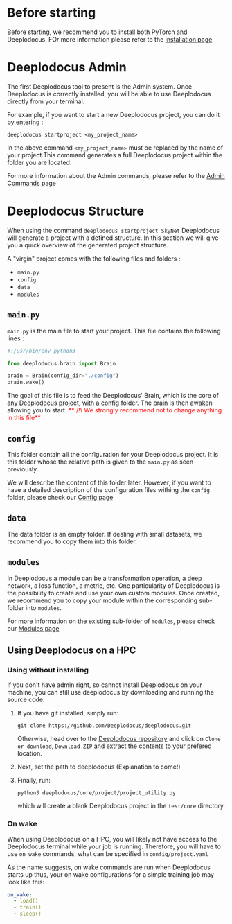 # Before starting

Before starting, we recommend you to install both PyTorch and Deeplodocus. FOr more information please refer to the [installation page](installation)

# Deeplodocus Admin

The first Deeplodocus tool to present is the Admin system. Once Deeplodocus is correctly installed, you will be able to use Deeplodocus directly from your terminal.

For example, if you want to start a new Deeplodocus project, you can do it by entering :

`deeplodocus startproject <my_project_name>`

In the above command `<my_project_name>` must be replaced by the name of your project.This command generates a full Deeplodocus project within the folder you are located.

For more information about the Admin commands, please refer to the [Admin Commands page](admin_commands)

# Deeplodocus Structure

When using the command `deeplodocus startproject SkyNet` Deeplodocus will generate a project with a defined structure. In this section we will give you a quick overview of the generated project structure.

A "virgin" project comes with the following files and folders :

- `main.py`
- `config`
- `data`
- `modules`

## `main.py`

`main.py` is the main file to start your project. This file contains the following lines :

```python
#!/usr/bin/env python3

from deeplodocus.brain import Brain

brain = Brain(config_dir="./config")
brain.wake()
```

The goal of this file is to feed the Deeplodocus' Brain, which is the core of any Deeplodocus project, with a config folder. The brain is then awaken allowing you to start.
<span style="color:red"> ** /!\ We strongly recommend not to change anything in this file**</sapn>


## `config`

This folder contain all the configuration for your Deeplodocus project. It is this folder whose the relative path is given to the `main.py` as seen previously.

We will describe the content of this folder later. However, if you want to have a detailed description of the configuration files withing the `config` folder, please check our [Config page](deeplodocus.org/master/en/config)

## `data`

The data folder is an empty folder.
If dealing with small datasets, we recommend you to copy them into this folder.

## `modules`

In Deeplodocus a module can be a transformation operation, a deep network, a loss function, a metric, etc.
One particularity of Deeplodocus is the possibility to create and use your own custom modules. Once created, we recommend you to copy your module within the corresponding sub-folder into `modules`.


For more information on the existing sub-folder of `modules`, please check our [Modules page](modules)

## Using Deeplodocus on a HPC


### Using without installing


If you don't have admin right, so cannot install Deeplodocus on your machine, you can still use deeplodocus by downloading and running the source code. 

1. If you have git installed, simply run: 

    ```text
    git clone https://github.com/Deeplodocus/deeplodocus.git
    ```

    Otherwise, head over to the [Deeplodocus repository](https://github.com/Deeplodocus/deeplodocus) and click on `Clone or download`, `Download ZIP` and extract the contents to your prefered location. 

2. Next, set the path to deeplodocus (Explanation to come!)

3. Finally, run:

    ```text
    python3 deeplodocus/core/project/project_utility.py
    ```
    
    which will create a blank Deeplodocus project in the `test/core` directory. 

### On wake
When using Deeplodocus on a HPC, you will likely not have access to the Deeplodocus terminal while your job is running.
Therefore, you will have to use `on_wake` commands, what can be specified in `config/project.yaml`

As the name suggests, on wake commands are run when Deeplodocus starts up thus, your on wake configurations for a simple training job may look like this:

```yaml
on_wake:
  - load()
  - train()
  - sleep()

